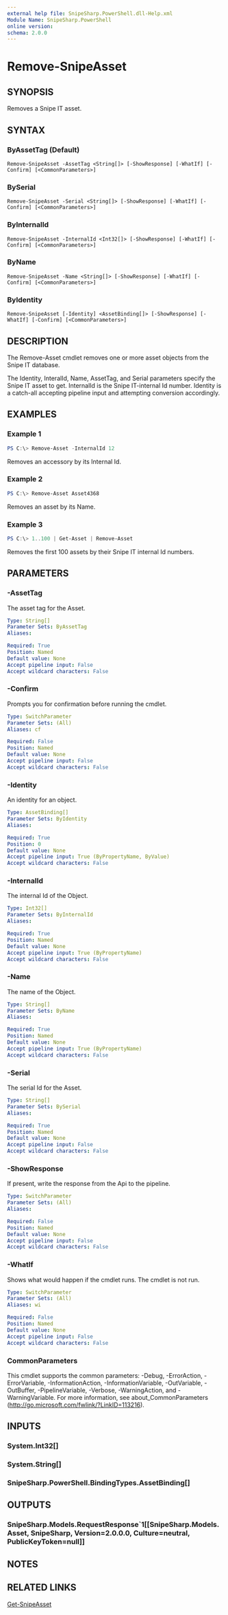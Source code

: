 ```yaml
---
external help file: SnipeSharp.PowerShell.dll-Help.xml
Module Name: SnipeSharp.PowerShell
online version:
schema: 2.0.0
---
```


# Remove-SnipeAsset

## SYNOPSIS
Removes a Snipe IT asset.

## SYNTAX

### ByAssetTag (Default)
```
Remove-SnipeAsset -AssetTag <String[]> [-ShowResponse] [-WhatIf] [-Confirm] [<CommonParameters>]
```

### BySerial
```
Remove-SnipeAsset -Serial <String[]> [-ShowResponse] [-WhatIf] [-Confirm] [<CommonParameters>]
```

### ByInternalId
```
Remove-SnipeAsset -InternalId <Int32[]> [-ShowResponse] [-WhatIf] [-Confirm] [<CommonParameters>]
```

### ByName
```
Remove-SnipeAsset -Name <String[]> [-ShowResponse] [-WhatIf] [-Confirm] [<CommonParameters>]
```

### ByIdentity
```
Remove-SnipeAsset [-Identity] <AssetBinding[]> [-ShowResponse] [-WhatIf] [-Confirm] [<CommonParameters>]
```

## DESCRIPTION
The Remove-Asset cmdlet removes one or more asset objects from the Snipe IT database.

The Identity, InteralId, Name, AssetTag, and Serial parameters specify the Snipe IT asset to get. InternalId is the Snipe IT-internal Id number. Identity is a catch-all accepting pipeline input and attempting conversion accordingly.

## EXAMPLES

### Example 1
```powershell
PS C:\> Remove-Asset -InternalId 12
```

Removes an accessory by its Internal Id.

### Example 2
```powershell
PS C:\> Remove-Asset Asset4368
```

Removes an asset by its Name.

### Example 3
```powershell
PS C:\> 1..100 | Get-Asset | Remove-Asset
```

Removes the first 100 assets by their Snipe IT internal Id numbers.

## PARAMETERS

### -AssetTag
The asset tag for the Asset.

```yaml
Type: String[]
Parameter Sets: ByAssetTag
Aliases:

Required: True
Position: Named
Default value: None
Accept pipeline input: False
Accept wildcard characters: False
```

### -Confirm
Prompts you for confirmation before running the cmdlet.

```yaml
Type: SwitchParameter
Parameter Sets: (All)
Aliases: cf

Required: False
Position: Named
Default value: None
Accept pipeline input: False
Accept wildcard characters: False
```

### -Identity
An identity for an object.

```yaml
Type: AssetBinding[]
Parameter Sets: ByIdentity
Aliases:

Required: True
Position: 0
Default value: None
Accept pipeline input: True (ByPropertyName, ByValue)
Accept wildcard characters: False
```

### -InternalId
The internal Id of the Object.

```yaml
Type: Int32[]
Parameter Sets: ByInternalId
Aliases:

Required: True
Position: Named
Default value: None
Accept pipeline input: True (ByPropertyName)
Accept wildcard characters: False
```

### -Name
The name of the Object.

```yaml
Type: String[]
Parameter Sets: ByName
Aliases:

Required: True
Position: Named
Default value: None
Accept pipeline input: True (ByPropertyName)
Accept wildcard characters: False
```

### -Serial
The serial Id for the Asset.

```yaml
Type: String[]
Parameter Sets: BySerial
Aliases:

Required: True
Position: Named
Default value: None
Accept pipeline input: False
Accept wildcard characters: False
```

### -ShowResponse
If present, write the response from the Api to the pipeline.

```yaml
Type: SwitchParameter
Parameter Sets: (All)
Aliases:

Required: False
Position: Named
Default value: None
Accept pipeline input: False
Accept wildcard characters: False
```

### -WhatIf
Shows what would happen if the cmdlet runs.
The cmdlet is not run.

```yaml
Type: SwitchParameter
Parameter Sets: (All)
Aliases: wi

Required: False
Position: Named
Default value: None
Accept pipeline input: False
Accept wildcard characters: False
```

### CommonParameters
This cmdlet supports the common parameters: -Debug, -ErrorAction, -ErrorVariable, -InformationAction, -InformationVariable, -OutVariable, -OutBuffer, -PipelineVariable, -Verbose, -WarningAction, and -WarningVariable. For more information, see about_CommonParameters (http://go.microsoft.com/fwlink/?LinkID=113216).

## INPUTS

### System.Int32[]

### System.String[]

### SnipeSharp.PowerShell.BindingTypes.AssetBinding[]

## OUTPUTS

### SnipeSharp.Models.RequestResponse`1[[SnipeSharp.Models.Asset, SnipeSharp, Version=2.0.0.0, Culture=neutral, PublicKeyToken=null]]

## NOTES

## RELATED LINKS

[Get-SnipeAsset](Get-SnipeAsset.md)
